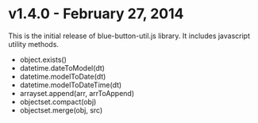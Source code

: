 # v1.4.0 - February 27, 2014

This is the initial release of blue-button-util.js library.  It includes javascript utility methods.

- object.exists()
- datetime.dateToModel(dt)
- datetime.modelToDate(dt)
- datetime.modelToDateTime(dt)
- arrayset.append(arr, arrToAppend)
- objectset.compact(obj)
- objectset.merge(obj, src)
